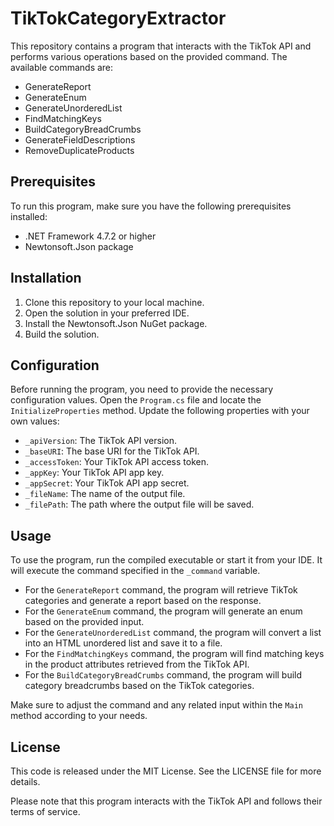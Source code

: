 # TikTokCategoryExtractor

This repository contains a program that interacts with the TikTok API and performs various operations based on the provided command. The available commands are:

- GenerateReport
- GenerateEnum
- GenerateUnorderedList
- FindMatchingKeys
- BuildCategoryBreadCrumbs
- GenerateFieldDescriptions
- RemoveDuplicateProducts

## Prerequisites

To run this program, make sure you have the following prerequisites installed:

- .NET Framework 4.7.2 or higher
- Newtonsoft.Json package

## Installation

1. Clone this repository to your local machine.
2. Open the solution in your preferred IDE.
3. Install the Newtonsoft.Json NuGet package.
4. Build the solution.

## Configuration

Before running the program, you need to provide the necessary configuration values. Open the `Program.cs` file and locate the `InitializeProperties` method. Update the following properties with your own values:

- `_apiVersion`: The TikTok API version.
- `_baseURI`: The base URI for the TikTok API.
- `_accessToken`: Your TikTok API access token.
- `_appKey`: Your TikTok API app key.
- `_appSecret`: Your TikTok API app secret.
- `_fileName`: The name of the output file.
- `_filePath`: The path where the output file will be saved.

## Usage

To use the program, run the compiled executable or start it from your IDE. It will execute the command specified in the `_command` variable.

- For the `GenerateReport` command, the program will retrieve TikTok categories and generate a report based on the response.
- For the `GenerateEnum` command, the program will generate an enum based on the provided input.
- For the `GenerateUnorderedList` command, the program will convert a list into an HTML unordered list and save it to a file.
- For the `FindMatchingKeys` command, the program will find matching keys in the product attributes retrieved from the TikTok API.
- For the `BuildCategoryBreadCrumbs` command, the program will build category breadcrumbs based on the TikTok categories.

Make sure to adjust the command and any related input within the `Main` method according to your needs.

## License

This code is released under the MIT License. See the LICENSE file for more details.

Please note that this program interacts with the TikTok API and follows their terms of service.
